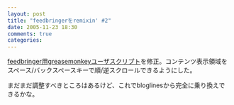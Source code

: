```yaml
---
layout: post
title: "feedbringerをremixin' #2"
date: 2005-11-23 18:30
comments: true
categories: 
---
```

<p class="entryBody">
<a href="/js/feedbringer.user.js" target="_blank">feedbringer用greasemonkeyユーザスクリプト</a>を修正。コンテンツ表示領域をスペース/バックスペースキーで順/逆スクロールできるようにした。
</p>

<p class="entryBody">
まだまだ調整すべきところはあるけど、これでbloglinesから完全に乗り換えできるかな。
</p>

